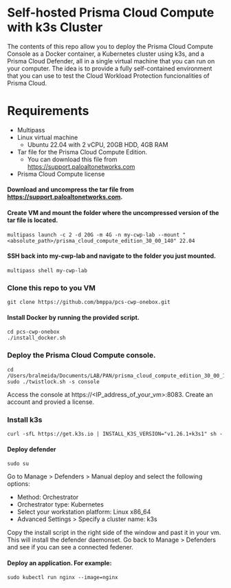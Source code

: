 # Self-hosted Prisma Cloud Compute with k3s Cluster
The contents of this repo allow you to deploy the Prisma Cloud Compute Console as a Docker container, a Kubernetes cluster using k3s, and a Prisma Cloud Defender, all in a single virtual machine that you can run on your computer. The idea is to provide a fully self-contained environment that you can use to test the Cloud Workload Protection funcionalities of Prisma Cloud.

# Requirements
- Multipass
- Linux virtual machine
  - Ubuntu 22.04 with 2 vCPU, 20GB HDD, 4GB RAM
- Tar file for the Prisma Cloud Compute Edition.
  - You can download this file from https://support.paloaltonetworks.com
- Prisma Cloud Compute license

#### Download and uncompress the tar file from https://support.paloaltonetworks.com.

#### Create VM and mount the folder where the uncompressed version of the tar file is located.

```
multipass launch -c 2 -d 20G -m 4G -n my-cwp-lab --mount "<absolute_path>/prisma_cloud_compute_edition_30_00_140" 22.04
```

#### SSH back into my-cwp-lab and navigate to the folder you just mounted.

```
multipass shell my-cwp-lab
```

### Clone this repo to you VM

```
git clone https://github.com/bmppa/pcs-cwp-onebox.git
```

#### Install Docker by running the provided script.

```
cd pcs-cwp-onebox
./install_docker.sh
```

### Deploy the Prisma Cloud Compute console.

```
cd /Users/bralmeida/Documents/LAB/PAN/prisma_cloud_compute_edition_30_00_140/
sudo ./twistlock.sh -s console
```

Access the console at https://<IP_address_of_your_vm>:8083. Create an account and provied a license.

### Install k3s

```
curl -sfL https://get.k3s.io | INSTALL_K3S_VERSION="v1.26.1+k3s1" sh -
```

#### Deploy defender

```
sudo su
```

Go to Manage > Defenders > Manual deploy and select the following options:
- Method: Orchestrator
- Orchestrator type: Kubernetes
- Select your workstation platform: Linux x86_64
- Advanced Settings > Specify a cluster name: k3s

Copy the install script in the right side of the window and past it in your vm. This will install the defender daemonset. Go back to Manage > Defenders and see if you can see a connected fedener.

#### Deploy an application. For example:

```
sudo kubectl run nginx --image=nginx
```
